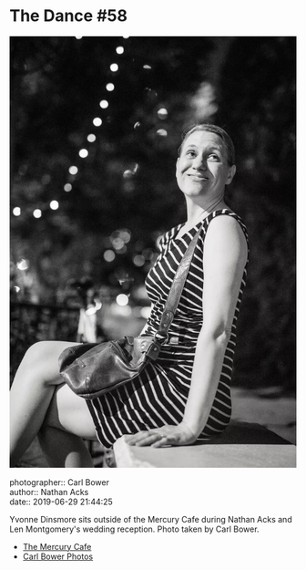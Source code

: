 # The Dance #58

![Yvonne Dinsmore sits outside of the Mercury Cafe](assets/2019-06-29-set-4-the-dance-58.webp)

photographer:: Carl Bower  
author:: Nathan Acks  
date:: 2019-06-29 21:44:25

Yvonne Dinsmore sits outside of the Mercury Cafe during Nathan Acks and Len Montgomery's wedding reception. Photo taken by Carl Bower.

* [The Mercury Cafe](http://mercurycafe.com)
* [Carl Bower Photos](https://carlbowerphotos.com)
